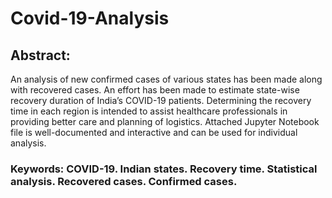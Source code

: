 # Covid-19-Analysis
## Abstract:

An analysis of new confirmed cases of various states has been made along with recovered cases.
An effort has been made to estimate
state-wise recovery duration of India’s COVID-19 patients. Determining the recovery time in each region is
intended to assist healthcare professionals in providing better care and planning of logistics. Attached Jupyter Notebook file is well-documented and interactive and can be used for individual analysis.

### Keywords: COVID-19. Indian states. Recovery time. Statistical analysis. Recovered cases. Confirmed cases.
